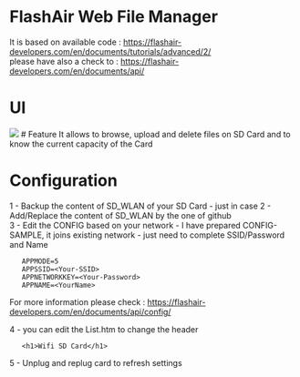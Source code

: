 # FlashAir Web File Manager
It is based on available code :  https://flashair-developers.com/en/documents/tutorials/advanced/2/     
please have also a check to : https://flashair-developers.com/en/documents/api/

# UI
<img src='https://github.com/luc-github/Flashair-FM/blob/master/Images/UI.jpg?raw=true' />
# Feature
It allows to browse, upload and delete files on SD Card and to know the current capacity of the Card

# Configuration
1 - Backup the content of SD_WLAN of your SD Card - just in case
2 - Add/Replace the content of SD_WLAN by the one of github   
3 - Edit the CONFIG based on your network - I have prepared CONFIG-SAMPLE, it joins existing network - just need to complete SSID/Password and Name    
```
   APPMODE=5   
   APPSSID=<Your-SSID>   
   APPNETWORKKEY=<Your-Password>   
   APPNAME=<YourName>  
```
For more information please check : https://flashair-developers.com/en/documents/api/config/

4 - you can edit the List.htm to change the header
```
   <h1>Wifi SD Card</h1>
```
 
5 - Unplug and replug card to refresh settings
